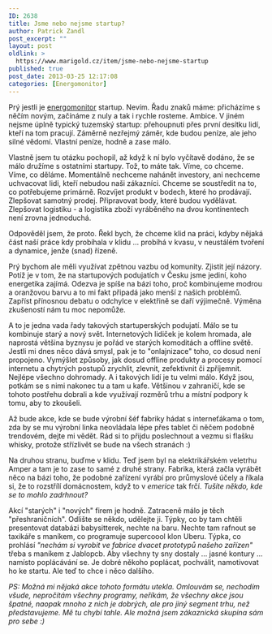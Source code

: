 ```yaml
---
ID: 2638
title: Jsme nebo nejsme startup?
author: Patrick Zandl
post_excerpt: ""
layout: post
oldlink: >
  https://www.marigold.cz/item/jsme-nebo-nejsme-startup
published: true
post_date: 2013-03-25 12:17:08
categories: [Energomonitor]
---
```

<p>Prý jestli je <a href="http://www.energomonitor.cz">energomonitor</a> startup. Nevím. Řadu znaků máme: přicházíme s něčím novým, začínáme z nuly a tak i rychle rosteme. Ambice. V jiném nejsme úplně typický tuzemský startup: přehoupnuti přes první desítku lidí, kteří na tom pracují. Záměrně nezřejmý záměr, kde budou peníze, ale jeho silné vědomí. Vlastní peníze, hodně a zase málo.</p>


<p>Vlastně jsem tu otázku pochopil, až když k ní bylo vyčítavě dodáno, že se málo družíme s ostatními startupy. Tož, to máte tak. Víme, co chceme. Víme, co děláme. Momentálně nechceme nahánět investory, ani nechceme uchvacovat lidi, kteří nebudou naši zákazníci. Chceme se soustředit na to, co potřebujeme primárně. Rozvíjet produkt v bodech, které ho prodávají. Zlepšovat samotný prodej. Připravovat body, které budou vydělávat. Zlepšovat logistiku - a logistika zboží vyráběného na dvou kontinentech není zrovna jednoduchá.</p>

<p>Odpověděl jsem, že proto. Řekl bych, že chceme klid na práci, kdyby nějaká část naší práce kdy probíhala v klidu … probíhá v kvasu, v neustálém tvoření a dynamice, jenže (snad) řízeně.</p>

<p>Prý bychom ale měli využívat zpětnou vazbu od komunity. Zjistit její názory. Potíž je v tom, že na startupových podujatích v Česku jsme jediní, koho energetika zajímá. Odezva je spíše na bázi toho, proč kombinujeme modrou a oranžovou barvu a to mi fakt připadá jako menší z našich problémů. Zapříst přínosnou debatu o odchylce v elektřině se daří výjimečně. Výměna zkušeností nám tu moc nepomůže. </p>

<p>A to je jedna vada řady takových startuperských podujatí. Málo se tu kombinuje starý a nový svět. Internetových lidiček je kolem hromada, ale naprostá většina byznysu je pořád ve starých komoditách a offline světě. Jestli mi dnes něco dává smysl, pak je to "onlajnizace" toho, co dosud není propojeno. Vymýšlet způsoby, jak dosud offline produkty a procesy pomocí internetu a chytrých postupů zrychlit, zlevnit, zefektivnit či zpříjemnit. Nejlépe všechno dohromady. A i takových lidí je tu velmi málo. Když jsou, potkám se s nimi nakonec tu a tam u kafe. Většinou v zahraničí, kde se tohoto postřehu dobrali a kde využívají rozměrů trhu a místní podpory k tomu, aby to zkoušeli.</p>

<p>Až bude akce, kde se bude výrobní šéf fabriky hádat s interneťákama o tom, zda by se mu výrobní linka neovládala lépe přes tablet či něčem podobně trendovém, dejte mi vědět. Rád si to přijdu poslechnout a vezmu si flašku whisky, protože střízlivět se bude na všech stranách :)</p>

<p>Na druhou stranu, buďme v klidu. Teď jsem byl na elektrikářském veletrhu Amper a tam je to zase to samé z druhé strany. Fabrika, která začla vyrábět něco na bázi toho, že podobné zařízení vyrábí pro průmyslové účely a říkala si, že to rozstřílí domácnostem, když to v <em>emerice</em> tak frčí. <em>Tušíte někdo, kde se to mohlo zadrhnout?</em></p>

<p>Akcí "starých" i "nových" firem je hodně. Zatraceně málo je těch "přeshraničních". Odlište se někdo, udělejte ji. Týpky, co by tam chtěli presentovat databázi babysitterek, nechte na baru. Nechte tam rafnout se taxikáře s maníkem, co programuje supercoool klon Uberu. Týpka, co prohlásí <em>"nechám si vyrobit ve fabrice dvacet prototypů našeho zařízen"</em> třeba s maníkem z Jablopcb. Aby všechny ty sny dostaly … jasné kontury … namísto poplácávání se. Je dobré někoho poplácat, pochválit, namotivovat ho ke startu. Ale teď to chce i něco dalšího. </p>

<p><em>PS: Možná mi nějaká akce tohoto formátu utekla. Omlouvám se, nechodím všude, nepročítám všechny programy, neříkám, že všechny akce jsou špatné, naopak mnoho z nich je dobrých, ale pro jiný segment trhu, než představujeme. Mě tu chybí tahle. Ale možná jsem zákaznická skupina sám pro sebe :)</em></p>
